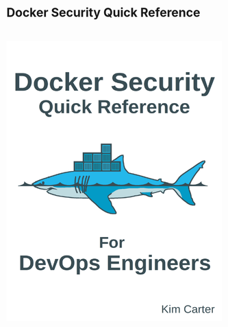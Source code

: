 # Docker Security Quick Reference

<br>

[![docker security quick reference](manuscript/images/title_page.png)](https://leanpub.com/dockersecurity-quickreference)
